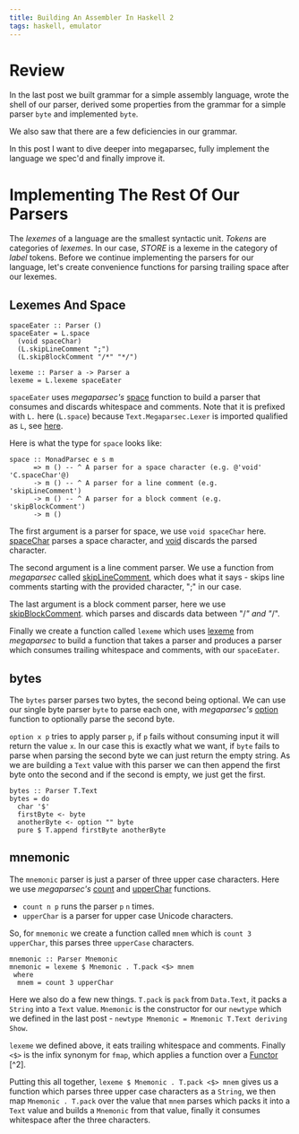 ```yaml
---
title: Building An Assembler In Haskell 2
tags: haskell, emulator
---
```


# Review
In the last post we built grammar for a simple assembly language, wrote the shell of our parser,
derived some properties from the grammar for a simple parser `byte` and implemented `byte`.

We also saw that there are a few deficiencies in our grammar.

In this post I want to dive deeper into megaparsec, fully implement the language we
spec'd and finally improve it.

# Implementing The Rest Of Our Parsers
The _lexemes_ of a language are the smallest syntactic unit. _Tokens_ are categories of
_lexemes_. In our case, _STORE_ is a lexeme in the category of _label_ tokens. Before we
continue implementing the parsers for our language, let's create convenience functions for
parsing trailing space after our lexemes.

## Lexemes And Space
```{.haskell}
spaceEater :: Parser ()
spaceEater = L.space
  (void spaceChar)
  (L.skipLineComment ";")
  (L.skipBlockComment "/*" "*/")

lexeme :: Parser a -> Parser a
lexeme = L.lexeme spaceEater
```
`spaceEater` uses _megaparsec's_
[space](https://hackage.haskell.org/package/megaparsec-5.2.0/docs/Text-Megaparsec-Lexer.html#v:space)
function to build a parser that consumes and discards whitespace and comments. Note that it is
prefixed with `L.` here (`L.space`) because `Text.Megaparsec.Lexer` is imported qualified as
`L`, see [here](https://github.com/wayofthepie/emu-mos6502-asm-blog/blob/e454cce2af3c938e229f1d60a2f3c3d0bf3a3adb/src/Assembler.hs#L6).

Here is what the type for `space` looks like:

```{.haskell}
space :: MonadParsec e s m
      => m () -- ^ A parser for a space character (e.g. @'void' 'C.spaceChar'@)
      -> m () -- ^ A parser for a line comment (e.g. 'skipLineComment')
      -> m () -- ^ A parser for a block comment (e.g. 'skipBlockComment')
      -> m ()
```
The first argument is a parser for space, we use `void spaceChar` here.
[spaceChar](https://hackage.haskell.org/package/megaparsec-5.2.0/docs/Text-Megaparsec-Char.html#v:spaceChar)
parses a space character, and
[void](https://hackage.haskell.org/package/base-4.9.0.0/docs/Data-Functor.html#v:void)
discards the parsed character.

The second argument is a line comment parser. We use a function from
_megaparsec_ called
[skipLineComment](https://hackage.haskell.org/package/megaparsec-5.2.0/docs/Text-Megaparsec-Lexer.html#v:skipLineComment),
which does what it says - skips line comments starting with the provided character, ";" in
our case.

The last argument is a block comment parser, here we use
[skipBlockComment](https://hackage.haskell.org/package/megaparsec-5.2.0/docs/Text-Megaparsec-Lexer.html#v:skipBlockComment).
which parses and discards data between "/*" and "*/".

Finally we create a function called `lexeme` which uses [lexeme]() from _megaparsec_ to
build a function that takes a parser and produces a parser which consumes trailing
whitespace and comments, with our `spaceEater`.

## bytes
The `bytes` parser parses two bytes, the second being optional. We can use our single
byte parser `byte` to parse each one, with  _megaparsec's_
[option](https://hackage.haskell.org/package/megaparsec-5.2.0/docs/Text-Megaparsec.html#v:option) function
to optionally parse the second byte.

`option x p` tries to apply parser `p`, if `p` fails without consuming input it will return
the value `x`. In our case this is exactly what we want, if `byte` fails to parse when parsing
the second byte we can just return the empty string. As we are building a `Text` value with
this parser we can then append the first byte onto the second and if the second is empty, we
just get the first.

```{.haskell}
bytes :: Parser T.Text
bytes = do
  char '$'
  firstByte <- byte
  anotherByte <- option "" byte
  pure $ T.append firstByte anotherByte
```

## mnemonic
The `mnemonic` parser is just a parser of three upper case characters. Here we use
_megaparsec's_ [count](https://hackage.haskell.org/package/megaparsec-5.2.0/docs/Text-Megaparsec.html#v:count)
and [upperChar](https://hackage.haskell.org/package/megaparsec-5.2.0/docs/Text-Megaparsec.html#v:upperChar)
functions.

  * `count n p` runs the parser `p` `n` times.
  * `upperChar` is a parser for upper case Unicode characters.

So, for `mnemonic` we create a function called `mnem` which is `count 3 upperChar`, this
parses three `upperCase` characters.

```{.haskell}
mnemonic :: Parser Mnemonic
mnemonic = lexeme $ Mnemonic . T.pack <$> mnem
 where
  mnem = count 3 upperChar
```

Here we also do a few new things. `T.pack` is `pack` from `Data.Text`, it packs a `String`
into a `Text` value. `Mnemonic` is the constructor for our `newtype` which we defined in the
last post - `newtype Mnemonic = Mnemonic T.Text deriving Show`.


`lexeme` we defined above, it eats trailing whitespace and comments.
Finally `<$>` is the infix synonym for `fmap`, which applies a
function over a
[Functor](https://hackage.haskell.org/package/base-4.9.1.0/docs/Data-Functor.html#t:Functor) [^2].

Putting this all together, `lexeme $ Mnemonic . T.pack <$> mnem` gives us a function which
parses three upper case characters as a `String`, we then map `Mnemonic . T.pack` over the
value that `mnem` parses which packs it into a `Text` value and builds a
`Mnemonic` from that value, finally it consumes whitespace after the three characters.


